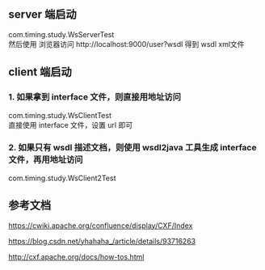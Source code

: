 
## server 端启动
com.timing.study.WsServerTest  
然后使用 浏览器访问 http://localhost:9000/user?wsdl 得到 wsdl xml文件  

## client 端启动
### 1. 如果拿到 interface 文件，则直接用地址访问
com.timing.study.WsClientTest  
直接使用 interface 文件，设置 url 即可  

### 2. 如果只有 wsdl 描述文档，则使用 wsdl2java 工具生成 interface 文件，再用地址访问
com.timing.study.WsClient2Test  


## 参考文档
https://cwiki.apache.org/confluence/display/CXF/Index

https://blog.csdn.net/yhahaha_/article/details/93716263

http://cxf.apache.org/docs/how-tos.html

